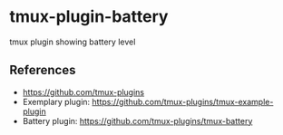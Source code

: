 tmux-plugin-battery
===================
tmux plugin showing battery level

References
----------
- https://github.com/tmux-plugins
- Exemplary plugin: https://github.com/tmux-plugins/tmux-example-plugin
- Battery plugin: https://github.com/tmux-plugins/tmux-battery
